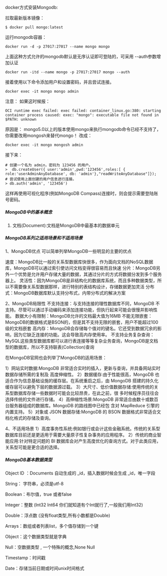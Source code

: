 docker方式安装Mongodb:

拉取最新版本镜像：
```
$ docker pull mongo:latest
```
运行mongodb容器：
```
docker run -d -p 27017:27017 --name mongo mongo
```
上面这种方式允许的mongodb默认是无序认证即可登陆的，可采用 --auth参数增加认证
```
docker run -itd --name mongo -p 27017:27017 mongo --auth
```
接着使用以下命令添加用户和设置密码，并且尝试连接。
```
docker exec -it mongo mongo admin
```
注意：
如果这时候报：
```
OCI runtime exec failed: exec failed: container_linux.go:380: starting container process caused: exec: "mongo": executable file not found in $PATH: unknown
```
原因是：
mongo5.0以上的版本使用mongo来执行mongodb命令已经不支持了，你需要改用mongosh来替代mongo！
改成：
```
docker exec -it mongo mongosh admin
```
接下来：
```
# 创建一个名为 admin，密码为 123456 的用户。
>  db.createUser({ user:'admin',pwd:'123456',roles:[ { role:'userAdminAnyDatabase', db: 'admin'},"readWriteAnyDatabase"]});
# 尝试使用上面创建的用户信息进行连接。
> db.auth('admin', '123456')
```
这样再使用可视化程序(例如MongoDB Compass)连接时，则会提示需要登陆账号密码。


##### MongoDB中的基本概念

1. 文档(Document):文档是MongoDB中最基本的数据单元

##### MongoDB系列之适用场景和不适用场景
1、MongoDB优点
可以简单列举MongoDB一些明显的主要的优点

速度：MongoDB比一般的关系型数据库快很多，作为面向文档的NoSQL数据库，MongoDB可以通过索引使访问文档变得很容易而且快速
分片：MongoDB另外一个优势是允许用户存储大量的数据，其通过分片的方式将数据分发到多个服务器上。
灵活性：因为MongoDB是非结构化的数据库系统，而且多种数据类型，所以不需要像关系型数据那样，进行特别的表结构设计，存储数据更加灵活
分布式：MongoDB数据库默认支持分布式，内带分布式的解决方案

2、MongoDB局限性
不支持连接：与支持连接的理性数据库不同，MongoDB 不支持。尽管可以通过手动编码来添加连接功能，但执行起来可能会很慢并影响性能。
数据大小有限制：MongoDB允许的文档最大值为16MB
不能无限嵌套：MongoDB的数据格式是BSON的，但是其不支持无限的嵌套，用户不能超过100级的文档嵌套
高内存：MongoDB会存储每个值对的键名。它还受到数据冗余的影响，因为它缺乏连接的功能。这会导致高内存使用率。
不支持业务复杂查询：MySQL这些类型数据库都可以进行表连接等等复杂业务查询，MongoDB是文档型的数据库，所以不支持联表(Collection)查询

在MongoDB官网也会列举了MongoDB的适用场景：

1）网站实时数据:MongoDB 非常适合实时的插入，更新与查询，并具备网站实时数据存储所需的复制及
高度伸缩性。
2）数据缓存:由于性能很高，MongoDB 也适合作为信息基础设施的缓存层。在系统重启之后，由 MongoDB
搭建的持久化缓存层可以避免下层的数据源过载。
3）大尺寸、低价值数据存储:使用传统的关系型数据库存储一些数据时可能会比较昂贵，在此之前，很
多时候程序员往往会选择传统的文件进行存储。
4）高伸缩性场景:MongoDB 非常适合由数十或数百台服务器组成的数据库。MongoDB 的路线图中已经包
含对 MapReduce 引擎的内置支持。
5）对象或 JSON 数据存储:MongoDB 的 BSON 数据格式非常适合文档化格式的存储及查询。

4、不适用场景
1）高度事务性系统:例如银行或会计这些金融系统。传统的关系型数据库目前还是更适用于需要大量原子性复杂事务的应用程序。
2）传统的商业智能应用:针对特定问题的 BI 数据库会对产生高度优化的查询方式。对于此类应用，关系型可能是更合适的选择。

##### MongoDB基本数据类型
Object  ID ：Documents 自动生成的 _id，插入数据时候会生成 _id，唯一字段

String： 字符串，必须是utf-8

Boolean：布尔值，true 或者false 

Integer：整数 (Int32 Int64 你们就知道有个Int就行了,一般我们用Int32)

Double：浮点数 (没有float类型,所有小数都是Double)

Arrays：数组或者列表list，多个值存储到一个键 

Object：这个数据类型就是字典

Null：空数据类型 , 一个特殊的概念,None Null

Timestamp：时间戳

Date：存储当前日期或时间unix时间格式 
